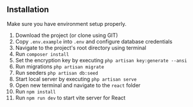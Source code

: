 ## Installation 
Make sure you have environment setup properly.

1. Download the project (or clone using GIT)
2. Copy `.env.example` into `.env` and configure database credentials
3. Navigate to the project's root directory using terminal
4. Run `composer install`
5. Set the encryption key by executing `php artisan key:generate --ansi`
6. Run migrations `php artisan migrate`
7. Run seeders `php artisan db:seed`
8. Start local server by executing `php artisan serve`
9. Open new terminal and navigate to the `react` folder
10. Run `npm install`
11. Run `npm run dev` to start vite server for React

